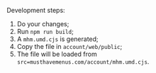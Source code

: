 Development steps:
1. Do your changes;
2. Run `npm run build`;
3. A `mhm.umd.cjs` is generated;
4. Copy the file in `account/web/public`;
5. The file will be loaded from `src=musthavemenus.com/account/mhm.umd.cjs`.
